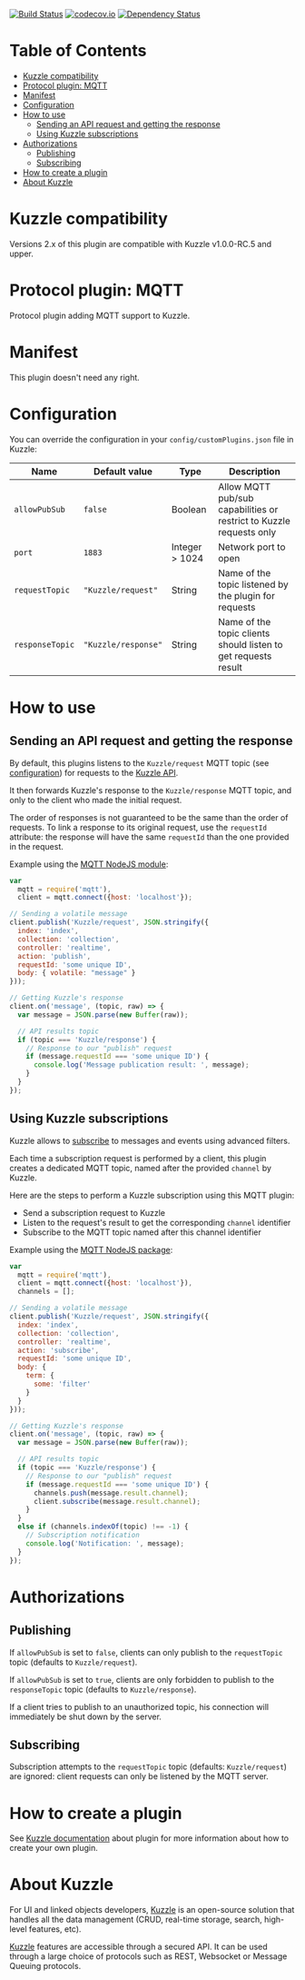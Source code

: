 [![Build Status](https://travis-ci.org/kuzzleio/kuzzle-plugin-mqtt.svg?branch=master)](https://travis-ci.org/kuzzleio/kuzzle-plugin-mqtt) [![codecov.io](http://codecov.io/github/kuzzleio/kuzzle-plugin-mqtt/coverage.svg?branch=master)](http://codecov.io/github/kuzzleio/kuzzle-plugin-mqtt?branch=master) [![Dependency Status](https://david-dm.org/kuzzleio/kuzzle-plugin-mqtt.svg)](https://david-dm.org/kuzzleio/kuzzle-plugin-mqtt)


# Table of Contents

- [Kuzzle compatibility](#kuzzle-compatibility)
- [Protocol plugin: MQTT](#protocol-plugin-mqtt)
- [Manifest](#manifest)
- [Configuration](#configuration)
- [How to use](#how-to-use)
  - [Sending an API request and getting the response](#sending-an-api-request-and-getting-the-response)
  - [Using Kuzzle subscriptions](#using-kuzzle-subscriptions)
- [Authorizations](#authorizations)
  - [Publishing](#publishing)
  - [Subscribing](#subscribing)
- [How to create a plugin](#how-to-create-a-plugin)
- [About Kuzzle](#about-kuzzle)


# Kuzzle compatibility

Versions 2.x of this plugin are compatible with Kuzzle v1.0.0-RC.5 and upper.

# Protocol plugin: MQTT

Protocol plugin adding MQTT support to Kuzzle.

# Manifest

This plugin doesn't need any right.

# Configuration

You can override the configuration in your `config/customPlugins.json` file in Kuzzle:

| Name | Default value | Type | Description                 |
|------|---------------|-----------|-----------------------------|
| ``allowPubSub`` | `false` | Boolean | Allow MQTT pub/sub capabilities or restrict to Kuzzle requests only | 
| ``port`` | ``1883`` | Integer > 1024 | Network port to open |
| ``requestTopic`` | ``"Kuzzle/request"`` | String | Name of the topic listened by the plugin for requests |
| ``responseTopic`` | ``"Kuzzle/response"`` | String | Name of the topic clients should listen to get requests result |

# How to use

## Sending an API request and getting the response

By default, this plugins listens to the `Kuzzle/request` MQTT topic (see [configuration](#configuration)) for requests to the [Kuzzle API](http://kuzzle.io/api-reference/).

It then forwards Kuzzle's response to the `Kuzzle/response` MQTT topic, and only to the client who made the initial request.

The order of responses is not guaranteed to be the same than the order of requests.
To link a response to its original request, use the `requestId` attribute: the response will have the same `requestId` than the one provided in the request.

Example using the [MQTT NodeJS module](https://www.npmjs.com/package/mqtt):

```js
var
  mqtt = require('mqtt'),
  client = mqtt.connect({host: 'localhost'});

// Sending a volatile message
client.publish('Kuzzle/request', JSON.stringify({
  index: 'index',
  collection: 'collection',
  controller: 'realtime',
  action: 'publish',
  requestId: 'some unique ID',
  body: { volatile: "message" }
}));

// Getting Kuzzle's response
client.on('message', (topic, raw) => {
  var message = JSON.parse(new Buffer(raw));

  // API results topic
  if (topic === 'Kuzzle/response') {
    // Response to our "publish" request
    if (message.requestId === 'some unique ID') {
      console.log('Message publication result: ', message);
    }
  }
});
```

## Using Kuzzle subscriptions

Kuzzle allows to [subscribe](http://kuzzle.io/api-reference/#subscribe) to messages and events using advanced filters.

Each time a subscription request is performed by a client, this plugin creates a dedicated MQTT topic, named after the provided `channel` by Kuzzle.

Here are the steps to perform a Kuzzle subscription using this MQTT plugin:

* Send a subscription request to Kuzzle
* Listen to the request's result to get the corresponding `channel` identifier
* Subscribe to the MQTT topic named after this channel identifier

Example using the [MQTT NodeJS package](https://www.npmjs.com/package/mqtt):

```js
var
  mqtt = require('mqtt'),
  client = mqtt.connect({host: 'localhost'}),
  channels = [];

// Sending a volatile message
client.publish('Kuzzle/request', JSON.stringify({
  index: 'index',
  collection: 'collection',
  controller: 'realtime',
  action: 'subscribe',
  requestId: 'some unique ID',
  body: {
    term: {
      some: 'filter'
    }
  }
}));

// Getting Kuzzle's response
client.on('message', (topic, raw) => {
  var message = JSON.parse(new Buffer(raw));

  // API results topic
  if (topic === 'Kuzzle/response') {
    // Response to our "publish" request
    if (message.requestId === 'some unique ID') {
      channels.push(message.result.channel);
      client.subscribe(message.result.channel);
    }
  }
  else if (channels.indexOf(topic) !== -1) {
    // Subscription notification
    console.log('Notification: ', message);
  }
});
```

# Authorizations

## Publishing

If ``allowPubSub`` is set to `false`, clients can only publish to the `requestTopic` topic (defaults to `Kuzzle/request`).

If `allowPubSub` is set to `true`, clients are only forbidden to publish to the `responseTopic` topic (defaults to `Kuzzle/response`).

If a client tries to publish to an unauthorized topic, his connection will immediately be shut down by the server.

## Subscribing

Subscription attempts to the ``requestTopic`` topic (defaults: `Kuzzle/request`) are ignored: client requests can only be listened by the MQTT server.


# How to create a plugin

See [Kuzzle documentation](http://kuzzle.io/guide/#plugins) about plugin for more information about how to create your own plugin.

# About Kuzzle

For UI and linked objects developers, [Kuzzle](https://github.com/kuzzleio/kuzzle) is an open-source solution that handles all the data management
(CRUD, real-time storage, search, high-level features, etc).

[Kuzzle](https://github.com/kuzzleio/kuzzle) features are accessible through a secured API. It can be used through a large choice of protocols such as REST, Websocket or Message Queuing protocols.
